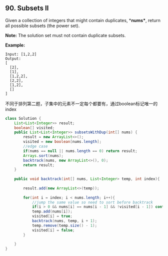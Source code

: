 ## 90. Subsets II

Given a collection of integers that might contain duplicates, ***nums\***, return all possible subsets (the power set).

**Note:** The solution set must not contain duplicate subsets.

**Example:**

```
Input: [1,2,2]
Output:
[
  [2],
  [1],
  [1,2,2],
  [2,2],
  [1,2],
  []
]
```



不同于排列第二题，子集中的元素不一定每个都要有，通过boolean标记唯一的index



```java
class Solution {
    List<List<Integer>> result;
    boolean[] visited;
    public List<List<Integer>> subsetsWithDup(int[] nums) {
        result = new ArrayList<>();
        visited = new boolean[nums.length];
      	//edge case
        if(nums == null || nums.length == 0) return result;
      	Arrays.sort(nums);
        backtrack(nums, new ArrayList<>(), 0);
        return result;
    }
    
    public void backtrack(int[] nums, List<Integer> temp, int index){
        
        result.add(new ArrayList<>(temp));
        
        for(int i = index; i < nums.length; i++){
          	//jump the same value so need to sort before backtrack
            if(i > 0 && nums[i] == nums[i - 1] && !visited[i - 1]) continue;
            temp.add(nums[i]);
            visited[i] = true;
            backtrack(nums, temp, i + 1);
            temp.remove(temp.size() - 1);
            visited[i] = false;
        }
        
    }
}
```

